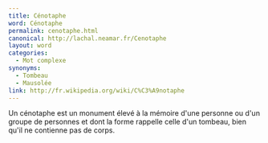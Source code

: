 ```yaml
---
title: Cénotaphe
word: Cénotaphe
permalink: cenotaphe.html
canonical: http://lachal.neamar.fr/Cenotaphe
layout: word
categories:
  - Mot complexe
synonyms:
  - Tombeau
  - Mausolée
link: http://fr.wikipedia.org/wiki/C%C3%A9notaphe
---
```


Un cénotaphe est un monument élevé à la mémoire d'une personne ou d'un groupe de personnes et dont la forme rappelle celle d'un tombeau, bien qu'il ne contienne pas de corps.

